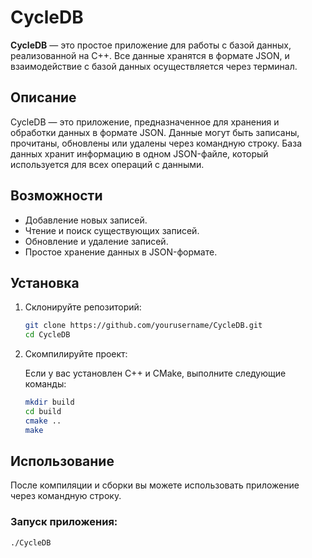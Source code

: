 # CycleDB

**CycleDB** — это простое приложение для работы с базой данных, реализованной на C++. Все данные хранятся в формате JSON, и взаимодействие с базой данных осуществляется через терминал.

## Описание

CycleDB — это приложение, предназначенное для хранения и обработки данных в формате JSON. Данные могут быть записаны, прочитаны, обновлены или удалены через командную строку. База данных хранит информацию в одном JSON-файле, который используется для всех операций с данными.

## Возможности

- Добавление новых записей.
- Чтение и поиск существующих записей.
- Обновление и удаление записей.
- Простое хранение данных в JSON-формате.

## Установка

1. Склонируйте репозиторий:

    ```bash
    git clone https://github.com/yourusername/CycleDB.git
    cd CycleDB
    ```

2. Скомпилируйте проект:

    Если у вас установлен C++ и CMake, выполните следующие команды:

    ```bash
    mkdir build
    cd build
    cmake ..
    make
    ```

## Использование

После компиляции и сборки вы можете использовать приложение через командную строку.

### Запуск приложения:

```bash
./CycleDB
